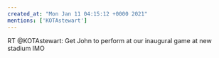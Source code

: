 ```yaml
---
created_at: "Mon Jan 11 04:15:12 +0000 2021"
mentions: ['KOTAstewart']
---
```


RT @KOTAstewart: Get John to perform at our inaugural game at new stadium IMO